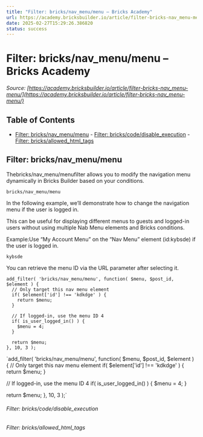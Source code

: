 ```yaml
---
title: "Filter: bricks/nav_menu/menu – Bricks Academy"
url: https://academy.bricksbuilder.io/article/filter-bricks-nav_menu-menu/
date: 2025-02-27T15:29:26.386820
status: success
---
```


# Filter: bricks/nav_menu/menu – Bricks Academy

*Source: [https://academy.bricksbuilder.io/article/filter-bricks-nav_menu-menu/](https://academy.bricksbuilder.io/article/filter-bricks-nav_menu-menu/)*

## Table of Contents

- [Filter: bricks/nav_menu/menu](#filter-bricksnavmenumenu)
        - [Filter: bricks/code/disable_execution](#filter-brickscodedisableexecution)
        - [Filter: bricks/allowed_html_tags](#filter-bricksallowedhtmltags)

## Filter: bricks/nav_menu/menu

Thebricks/nav_menu/menufilter allows you to modify the navigation menu dynamically in Bricks Builder based on your conditions.

`bricks/nav_menu/menu`

In the following example, we’ll demonstrate how to change the navigation menu if the user is logged in.

This can be useful for displaying different menus to guests and logged-in users without using multiple Nab Menu elements and Bricks conditions.

Example:Use “My Account Menu” on the “Nav Menu” element (id:kybsde) if the user is logged in.

`kybsde`

You can retrieve the menu ID via the URL parameter after selecting it.

```
add_filter( 'bricks/nav_menu/menu', function( $menu, $post_id, $element ) {
  // Only target this nav menu element
  if( $element['id'] !== 'kdkdge' ) {
    return $menu;
  }

  // If logged-in, use the menu ID 4
  if( is_user_logged_in() ) {
    $menu = 4;
  }

  return $menu;
}, 10, 3 );
```

`add_filter( 'bricks/nav_menu/menu', function( $menu, $post_id, $element ) {
  // Only target this nav menu element
  if( $element['id'] !== 'kdkdge' ) {
    return $menu;
  }

  // If logged-in, use the menu ID 4
  if( is_user_logged_in() ) {
    $menu = 4;
  }

  return $menu;
}, 10, 3 );`

###### Filter: bricks/code/disable_execution

###### Filter: bricks/allowed_html_tags

